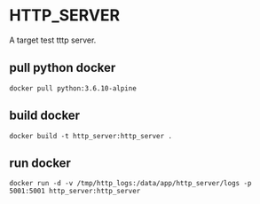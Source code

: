# HTTP_SERVER
A target test tttp server.

## pull python docker

```
docker pull python:3.6.10-alpine
```

## build docker
```
docker build -t http_server:http_server .
```

## run docker
```
docker run -d -v /tmp/http_logs:/data/app/http_server/logs -p 5001:5001 http_server:http_server
```